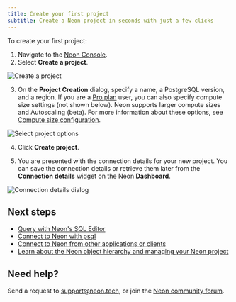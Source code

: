 ```yaml
---
title: Create your first project
subtitle: Create a Neon project in seconds with just a few clicks 
---
```


To create your first project:

1. Navigate to the [Neon Console](https://console.neon.tech).
2. Select **Create a project**.

![Create a project](/docs/get-started-with-neon/create_project.png)

3. On the **Project Creation** dialog, specify a name, a PostgreSQL version, and a region. If you are a [Pro plan](../introduction/pro-plan) user, you can also specify compute size settings (not shown below). Neon supports larger compute sizes and Autoscaling (beta). For more information about these options, see [Compute size configuration](../manage/endpoints#compute-size-configuration).

![Select project options](/docs/get-started-with-neon/select_project_options.png)

4. Click **Create project**.

5. You are presented with the connection details for your new project. You can save the connection details or retrieve them later from the **Connection details** widget on the Neon **Dashboard**.

![Connection details dialog](/docs/get-started-with-neon/connection_details_modal.png)

## Next steps

- [Query with Neon's SQL Editor](../get-started-with-neon/query-with-neon-sql-editor)
- [Connect to Neon with psql](../get-started-with-neon/query-with-psql-editor)
- [Connect to Neon from other applications or clients](../connect/connect-from-any-app)
- [Learn about the Neon object hierarchy and managing your Neon project](../manage/overview)

## Need help?

Send a request to [support@neon.tech](mailto:support@neon.tech), or join the [Neon community forum](https://community.neon.tech/).
